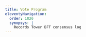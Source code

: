 ```yaml
---
title: Vote Program
eleventyNavigation:
  order: 1020
  synopsys: |
    Records Tower BFT consensus log
---
```

